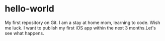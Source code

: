 # hello-world
My first repository on Git.
I am a stay at home mom, learning to code. Wish me luck. I want to publish my first iOS app within the next 3 months.Let's see what happens.
